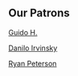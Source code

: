 Our Patrons
-----------

[Guido H.](https://www.patreon.com/user?u=902239)

[Danilo Irvinsky](https://www.patreon.com/user?u=953470)

[Ryan Peterson](https://www.patreon.com/user?u=971474)
